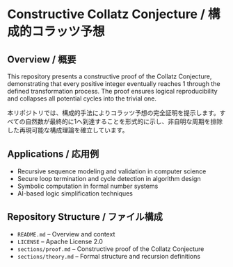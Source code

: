 # Constructive Collatz Conjecture / 構成的コラッツ予想

## Overview / 概要
This repository presents a constructive proof of the Collatz Conjecture, demonstrating that every positive integer eventually reaches 1 through the defined transformation process. The proof ensures logical reproducibility and collapses all potential cycles into the trivial one.

本リポジトリでは、構成的手法によりコラッツ予想の完全証明を提示します。すべての自然数が最終的に1へ到達することを形式的に示し、非自明な周期を排除した再現可能な構成理論を確立しています。

## Applications / 応用例
- Recursive sequence modeling and validation in computer science
- Secure loop termination and cycle detection in algorithm design
- Symbolic computation in formal number systems
- AI-based logic simplification techniques

## Repository Structure / ファイル構成
- `README.md` – Overview and context
- `LICENSE` – Apache License 2.0
- `sections/proof.md` – Constructive proof of the Collatz Conjecture
- `sections/theory.md` – Formal structure and recursion definitions
